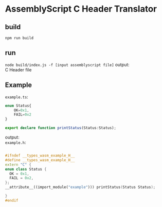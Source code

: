 # AssemblyScript C Header Translator

## build
`npm run build`
## run
`node build/index.js -f [input assemblyscript file]`
output:  
C Header file

## Example
`example.ts`:  
```typescript
enum Status{
    OK=0x1,
    FAIL=0x2
}

export declare function printStatus(Status:Status);
```

output:  
`example.h`:  
```C++

#ifndef __types_wasm_example_H__
#define __types_wasm_example_H__
extern "C" {
enum class Status {
  OK = 0x1,
  FAIL = 0x2,
};
__attribute__((import_module("example"))) printStatus(Status Status);

}
#endif


```
